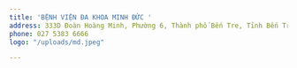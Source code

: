 ```yaml
---
title: 'BỆNH VIỆN ĐA KHOA MINH ĐỨC '
address: 333D Đoàn Hoàng Minh, Phường 6, Thành phố Bến Tre, Tỉnh Bến Tre
phone: 027 5383 6666
logo: "/uploads/md.jpeg"

---
```

